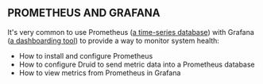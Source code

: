 ## PROMETHEUS AND GRAFANA

It's very common to use Prometheus ([a time-series database](https://prometheus.io/)) with Grafana ([a dashboarding tool](https://grafana.com/grafana/)) to provide a way to monitor system health:

- How to install and configure Prometheus
- How to configure Druid to send metric data into a Prometheus database
- How to view metrics from Prometheus in Grafana
